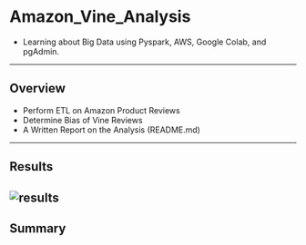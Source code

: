 # Amazon_Vine_Analysis
 - Learning about Big Data using Pyspark, AWS, Google Colab, and pgAdmin.
----------------------
## Overview
 - Perform ETL on Amazon Product Reviews
 - Determine Bias of Vine Reviews
 - A Written Report on the Analysis (README.md)
 ---------------------
## Results

![results](https://user-images.githubusercontent.com/119345840/230460607-523bcdb7-6c7e-4c66-8d9f-801851f20285.PNG)
----------------------
## Summary
